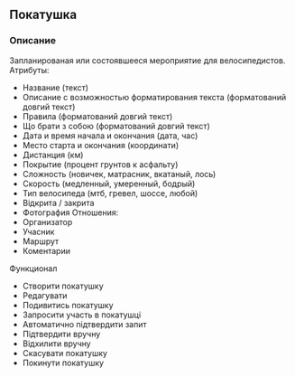 ## Покатушка
### Описание
Запланированая или состоявшееся мероприятие для велосипедистов.
Атрибуты:
- Название (текст)
- Описание с возможностью форматирования текста (форматований довгий текст)
- Правила (форматований довгий текст)
- Що брати з собою (форматований довгий текст)
- Дата и время начала и окончания (дата, час)
- Место старта и окончания (координати)
- Дистанция (км)
- Покрытие (процент грунтов к асфальту)
- Сложность (новичек, матрасник, вкатаный, лось)
- Скорость (медленный, умеренный, бодрый)
- Тип велосипеда (мтб, гревел, шоссе, любой)
- Відкрита / закрита
- Фотография
Отношения:
- Организатор
- Учасник
- Маршрут
- Коментарии

Функционал
- Створити покатушку
- Редагувати
- Подивитись покатушку
- Запросити участь в покатушці
- Автоматично підтвердити запит
- Підтвердити вручну
- Відхилити вручну
- Скасувати покатушку
- Покинути покатушку